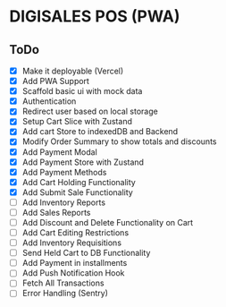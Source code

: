 # DIGISALES POS (PWA)

## ToDo

- [x] Make it deployable (Vercel)
- [x] Add PWA Support
- [x] Scaffold basic ui with mock data
- [x] Authentication
- [x] Redirect user based on local storage
- [x] Setup Cart Slice with Zustand
- [x] Add cart Store to indexedDB and Backend
- [x] Modify Order Summary to show totals and discounts
- [x] Add Payment Modal
- [x] Add Payment Store with Zustand
- [x] Add Payment Methods
- [x] Add Cart Holding Functionality
- [x] Add Submit Sale Functionality
- [ ] Add Inventory Reports
- [ ] Add Sales Reports
- [ ] Add Discount and Delete Functionality on Cart
- [ ] Add Cart Editing Restrictions
- [ ] Add Inventory Requisitions
- [ ] Send Held Cart to DB Functionality
- [ ] Add Payment in installments
- [ ] Add Push Notification Hook
- [ ] Fetch All Transactions
- [ ] Error Handling (Sentry)
